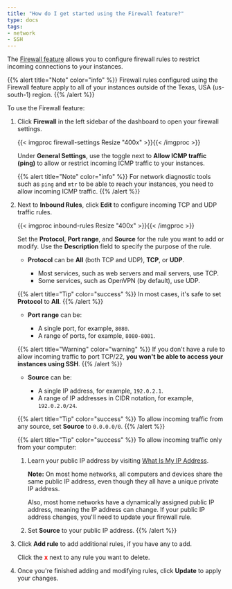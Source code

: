 ```yaml
---
title: "How do I get started using the Firewall feature?"
type: docs
tags:
- network
- SSH
---
```


The [Firewall feature](https://cloud.lambdalabs.com/firewall) allows you to
configure firewall rules to restrict incoming connections to your instances.

{{% alert title="Note" color="info" %}}
Firewall rules configured using the Firewall feature apply to all of your
instances outside of the Texas, USA (us-south-1) region.
{{% /alert %}}

To use the Firewall feature:

1. Click **Firewall** in the left sidebar of the dashboard to open your
   firewall settings.

   {{< imgproc firewall-settings Resize "400x" >}}{{< /imgproc >}}

   Under **General Settings**, use the toggle next to **Allow ICMP traffic
   (ping)** to allow or restrict incoming ICMP traffic to your instances.

   {{% alert title="Note" color="info" %}}
   For network diagnostic tools such as `ping` and `mtr` to be able to reach
   your instances, you need to allow incoming ICMP traffic.
   {{% /alert %}}

1. Next to **Inbound Rules**, click **Edit** to configure incoming TCP and UDP
   traffic rules.

   {{< imgproc inbound-rules Resize "400x" >}}{{< /imgproc >}}

   Set the **Protocol**, **Port range**, and **Source** for the rule you want
   to add or modify. Use the **Description** field to specify the purpose of
   the rule.

   - **Protocol** can be **All** (both TCP and UDP), **TCP**, or **UDP**.

     - Most services, such as web servers and mail servers, use TCP.
     - Some services, such as OpenVPN (by default), use UDP.

   {{% alert title="Tip" color="success" %}}
   In most cases, it's safe to set **Protocol** to **All**.
   {{% /alert %}}

   - **Port range** can be:

     - A single port, for example, `8080`.
     - A range of ports, for example, `8080-8081`.

   {{% alert title="Warning" color="warning" %}}
   If you don't have a rule to allow incoming traffic to port TCP/22, **you won't
   be able to access your instances using SSH**.
   {{% /alert %}}

   - **Source** can be:

     - A single IP address, for example, `192.0.2.1`.
     - A range of IP addresses in CIDR notation, for example, `192.0.2.0/24`.

   {{% alert title="Tip" color="success" %}}
   To allow incoming traffic from any source, set **Source** to `0.0.0.0/0`.
   {{% /alert %}}

   {{% alert title="Tip" color="success" %}}
   To allow incoming traffic only from your computer:

   1. Learn your public IP address by visiting
      [What Is My IP Address](https://ifconfig.me/).

      **Note:** On most home networks, all computers and devices share the
      same public IP address, even though they all have a unique private IP
      address.

      Also, most home networks have a dynamically assigned public IP address,
      meaning the IP address can change. If your public IP address changes,
      you'll need to update your firewall rule.

   1. Set **Source** to your public IP address.
   {{% /alert %}}

1. Click **Add rule** to add additional rules, if you have any to add.

   Click the <span style="color:red;font-weight:bold">x</span> next to any rule you want to delete.

1. Once you're finished adding and modifying rules, click **Update** to apply
   your changes.
